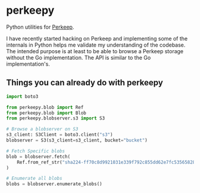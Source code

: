 # perkeepy

Python utilities for [Perkeep](https://perkeep.org/).

I have recently started hacking on Perkeep and implementing some of the internals in Python helps me validate my understanding of the codebase. The intended purpose is at least to be able to browse a Perkeep storage without the Go implementation. The API is similar to the Go implementation's.

## Things you can already do with perkeepy

```python
import boto3

from perkeepy.blob import Ref
from perkeepy.blob import Blob
from perkeepy.blobserver.s3 import S3

# Browse a blobserver on S3
s3_client: S3Client = boto3.client("s3")
blobserver = S3(s3_client=s3_client, bucket="bucket")

# Fetch Specific blobs
blob = blobserver.fetch(
    Ref.from_ref_str("sha224-ff70c8d9921031e339f792c855dd62e7fc53565828387b1f76e87c2b")
)

# Enumerate all blobs
blobs = blobserver.enumerate_blobs()
```
